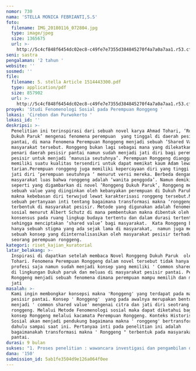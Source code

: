 ```yaml
---
nomor: 730
nama: 'STELLA MONICA FEBRIANTI,S.S'
foto:
  filename: IMG_20180116_072804.jpg
  type: image/jpeg
  size: 1365675
  url: >-
    http://5c4cf848f6454dc02ec8-c49fe7e7355d384845270f4a7a0a7aa1.r53.cf2.rackcdn.com/fb764302-3f23-45b5-b368-b1d0b6268228/IMG_20180116_072804.jpg
seni: sastra
pengalaman: '2 tahun '
website: ''
sosmed: ''
file:
  filename: 5. stella Article 1514443300.pdf
  type: application/pdf
  size: 857902
  url: >-
    http://5c4cf848f6454dc02ec8-c49fe7e7355d384845270f4a7a0a7aa1.r53.cf2.rackcdn.com/c2885c87-50c8-44da-97d3-18886eeef648/5.%20stella%20Article%201514443300.pdf
proyek: 'Studi Fenomenologi Sosial pada Perempuan Ronggeng '
lokasi: 'Cirebon dan Purwokerto '
lokasi_id: ''
deskripsi: >-
  Penelitian ini terinspirasi dari sebuah novel karya Ahmad Tohari, ‘Ronggeng
  Dukuh Paruk’ mengenai fenomena perempuan  yang tinggal di daerah pesisir
  pantai, di mana Fenomena Perempuan Ronggeng menjadi sebuah ‘Shared Value’ di
  masyarakat tersebut. Ronggeng bukan lagi sebagai mana yang dilekatkan pada
  penari daerah pesisir pantai namun sudah menjadi jati diri bagi perempuan
  pesisir untuk menjadi ‘manusia seutuhnya’. Perempuan Ronggeng dianggap
  memiliki suatu kualitas tersendiri untuk dapat memikat kaum Adam lewat
  tarian.Perempuan ronggeng juga memiliki kepercayaan diri yang tinggi sebagai
  jati diri ‘perempuan seutuhnya ‘ menurut versi mereka. Berbeda dengan persepsi
  masyarakat luas bahwa ronggeng adalah ‘wanita penggoda’. Namun demikian,
  seperti yang digambarkan di novel ‘Ronggeng Dukuh Paruk’, Ronggeng merupakan
  sebuah value yang diinginkan oleh kebanyakan perempuan di Dukuh Paruk. Konsep
  makna kebebasan diri terwujud lewat karakterisasi ronggeng tersebut.Muncul
  sebuah pertanyaan inti tentang bagaimana transformasi makna ‘ronggeng‘
  terbentuk di masyarakat pesisir. Metode yang digunakan adalah fenomenologi
  sosial menurut Albert Schutz di mana pembentukan makna dibentuk oleh adanya
  konsensus pada ruang lingkup budaya tertentu dan dalam durasi tertentu
  sehingga menciptakan ‘shared value’ bagi masyarakat.  Kata Ronggeng bukanlah
  hanya sebuah stigma yang ada sejak lama di masyarakat,  namun juga merupakan
  sebuah konsep yang diinternalisasikan oleh masyarakat pesisir terhadap nilai
  seorang perempuan ronggeng.
kategori: riset_kajian_kuratorial
latar_belakang: >-
  Inspirasi di dapatkan setelah membaca Novel Ronggeng Dukuh Paruk  oleh Ahmad
  Tohari. Fenomena Perempuan Ronggeng dalam novel tersebut tidak hanya sebagai
  profesi saja namun sudah menjadi konsep yang memiliki ' Common shared value'
  di lingkungan Dukuh paruk dan meluas di masyarakat pesisir pantai. Perempuan
  Ronggeng menjadi sebuah fenomena dimana perempuan mampu memilih dan mengakui
  jati 
masalah: >-
  Kami ingin membongkar konsepsi makna 'Ronggeng' yang terdapat pada masyarakat
  pesisir pantai. Konsep ' Ronggeng'  yang pada awalnya merupakan bentuk hiburan
  menjadi ' common shared value' mengenai citra dan jati diri seotrang perempuan
  ronggeng. Melalui Metode Fenomenologi sosial maka dapat diketahui bagaimana
  konsep Ronggeng melalui kacamata Perempuan Ronggeng. Konteks Historis dan
  Sosial akan menjadi pendukung bagaimana makna ' ronggeng' bertransformasi dari
  dahulu sampai saat ini. Pertanyaa inti pada penelitian ini adalah 
  bagaimanakah transformasi makna ' Ronggeng " terbentuk pada masyarakat pesisir
  pantai. 
durasi: 9 bulan
sukses: "1. Proses penelitian : wawancara investigasi dan pengambilan data berupa foto untuk memahami konteks dan hakikat makna ‘ronggeng‘ dan transformasinya pada masyarakat pesisir pantai. Selain itu wawancara investigasi dan foto akan menjadi data yang digunakan untuk melihat perilaku dan tingkah laku masyarakat pesisir pantai.Wawancara akan dilakukan kepada 7 hingga 10 Ronggeng orang sebagai purposive sample.\r\n2. Hasil Penelitian : Akan dibuat 2 buku . Buku pertama adalah pelaporan Hasil Penelitian sebagai bahan kajian akademik dan edukatif. Buku yang kedua adalah 'photobook' . Kami juga akan menggunakan arsip dokumentasi berupa fotografi, illustrasi, dan arsip fisik lainnya sebagai gambaran bentuk kontekstualitas konsep ronggeng\r\n3.Kedua buku ini rencananya akan dicetak masing - masing 200 eksemplar dan akan disumbangkan ke lembaga-lembaga akademik seperti kampus, sekolah, perpustakaan, LSM dan komunitas-komunitas peduli perempuan.\r\n\r\n"
dana: '150'
submission_id: 5ab1fe3504d9e126a064f0ee
---
```

